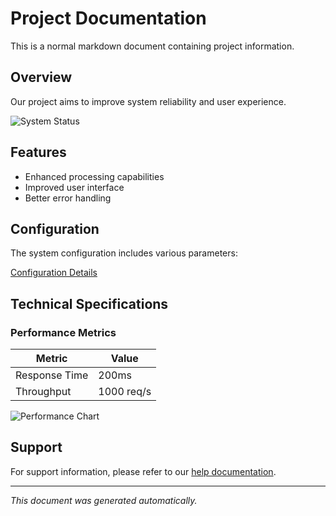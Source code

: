 # Project Documentation

This is a normal markdown document containing project information.

## Overview

Our project aims to improve system reliability and user experience.

![System Status](https://static.tacohacks.com/github_issues/q?=markdown-test-doc-1-embedded-image)

## Features

- Enhanced processing capabilities
- Improved user interface
- Better error handling

## Configuration

The system configuration includes various parameters:

[Configuration Details](https://static.tacohacks.com/github_issues/q?=markdown-test-doc-1-link-reference)

## Technical Specifications

### Performance Metrics

| Metric | Value |
|--------|-------|
| Response Time | 200ms |
| Throughput | 1000 req/s |

![Performance Chart](https://static.tacohacks.com/github_issues/q?=markdown-test-doc-1-performance-chart "Performance Data")

## Support

For support information, please refer to our [help documentation](https://static.tacohacks.com/github_issues/q?=markdown-test-doc-1-help-link).

---

*This document was generated automatically.*